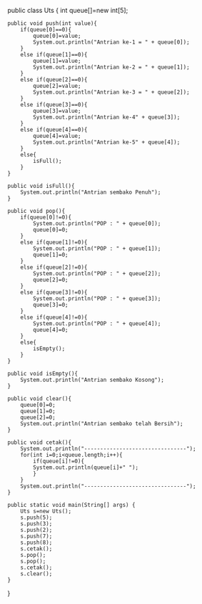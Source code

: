 public class Uts {
    int queue[]=new int[5];

    public void push(int value){
        if(queue[0]==0){
            queue[0]=value;
            System.out.println("Antrian ke-1 = " + queue[0]);
        }
        else if(queue[1]==0){
            queue[1]=value;
            System.out.println("Antrian ke-2 = " + queue[1]);
        }
        else if(queue[2]==0){
            queue[2]=value;
            System.out.println("Antrian ke-3 = " + queue[2]);
        }
        else if(queue[3]==0){
            queue[3]=value;
            System.out.println("Antrian ke-4" + queue[3]);
        }
        else if(queue[4]==0){
            queue[4]=value;
            System.out.println("Antrian ke-5" + queue[4]);
        }
        else{
            isFull();
        }
    }
    
    public void isFull(){
        System.out.println("Antrian sembako Penuh");
    }
    
    public void pop(){
        if(queue[0]!=0){
            System.out.println("POP : " + queue[0]);
            queue[0]=0;
        }
        else if(queue[1]!=0){
            System.out.println("POP : " + queue[1]);
            queue[1]=0;
        }
        else if(queue[2]!=0){
            System.out.println("POP : " + queue[2]);
            queue[2]=0;
        }
        else if(queue[3]!=0){
            System.out.println("POP : " + queue[3]);
            queue[3]=0;
        }
        else if(queue[4]!=0){
            System.out.println("POP : " + queue[4]);
            queue[4]=0;
        }
        else{
            isEmpty();
        }
    }
    
    public void isEmpty(){
        System.out.println("Antrian sembako Kosong");
    }
    
    public void clear(){
        queue[0]=0;
        queue[1]=0;
        queue[2]=0;
        System.out.println("Antrian sembako telah Bersih");
    }
    
    public void cetak(){
        System.out.println("--------------------------------");
        for(int i=0;i<queue.length;i++){
            if(queue[i]!=0){
            System.out.println(queue[i]+" ");
            }
        }
        System.out.println("--------------------------------");
    }
    
    public static void main(String[] args) {
        Uts s=new Uts();
        s.push(5);
        s.push(3);
        s.push(2);
        s.push(7);
        s.push(8);
        s.cetak();
        s.pop();
        s.pop();
        s.cetak();
        s.clear();
    }   
}
